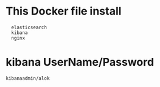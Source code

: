 # This Docker file install 
	  elasticsearch
	  kibana
	  nginx


# kibana UserName/Password

	kibanaadmin/alok
